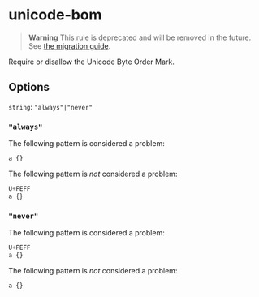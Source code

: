 # unicode-bom

> **Warning** This rule is deprecated and will be removed in the future. See [the migration guide](https://github.com/stylelint/stylelint/tree/15.6.2/docs/migration-guide/to-15.md).

Require or disallow the Unicode Byte Order Mark.

## Options

`string`: `"always"|"never"`

### `"always"`

The following pattern is considered a problem:

<!-- prettier-ignore -->
```css
a {}
```

The following pattern is _not_ considered a problem:

<!-- prettier-ignore -->
```css
U+FEFF
a {}
```

### `"never"`

The following pattern is considered a problem:

<!-- prettier-ignore -->
```css
U+FEFF
a {}
```

The following pattern is _not_ considered a problem:

<!-- prettier-ignore -->
```css
a {}
```
